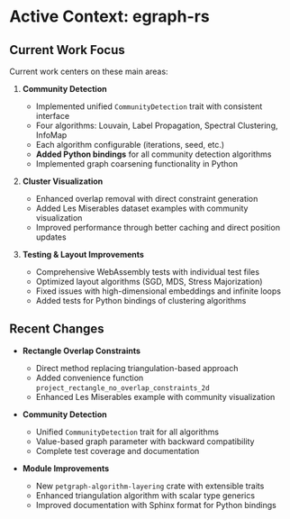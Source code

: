 # Active Context: egraph-rs

## Current Work Focus

Current work centers on these main areas:

1. **Community Detection**

   - Implemented unified `CommunityDetection` trait with consistent interface
   - Four algorithms: Louvain, Label Propagation, Spectral Clustering, InfoMap
   - Each algorithm configurable (iterations, seed, etc.)
   - **Added Python bindings** for all community detection algorithms
   - Implemented graph coarsening functionality in Python

2. **Cluster Visualization**

   - Enhanced overlap removal with direct constraint generation
   - Added Les Miserables dataset examples with community visualization
   - Improved performance through better caching and direct position updates

3. **Testing & Layout Improvements**
   - Comprehensive WebAssembly tests with individual test files
   - Optimized layout algorithms (SGD, MDS, Stress Majorization)
   - Fixed issues with high-dimensional embeddings and infinite loops
   - Added tests for Python bindings of clustering algorithms

## Recent Changes

- **Rectangle Overlap Constraints**

  - Direct method replacing triangulation-based approach
  - Added convenience function `project_rectangle_no_overlap_constraints_2d`
  - Enhanced Les Miserables example with community visualization

- **Community Detection**

  - Unified `CommunityDetection` trait for all algorithms
  - Value-based graph parameter with backward compatibility
  - Complete test coverage and documentation

- **Module Improvements**
  - New `petgraph-algorithm-layering` crate with extensible traits
  - Enhanced triangulation algorithm with scalar type generics
  - Improved documentation with Sphinx format for Python bindings
